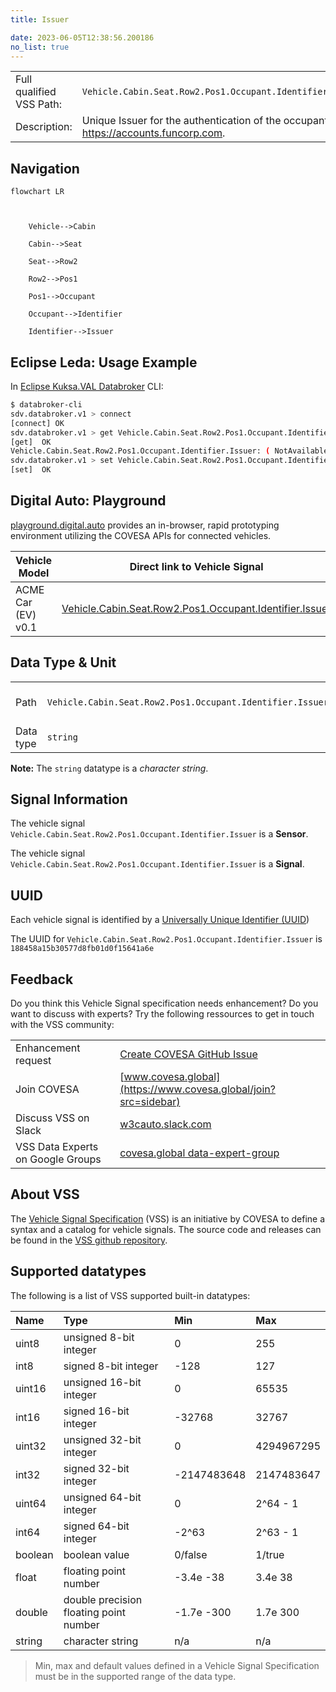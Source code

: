 ```yaml
---
title: Issuer

date: 2023-06-05T12:38:56.200186
no_list: true
---
```



| | |
|---|---|
| Full qualified VSS Path: | `Vehicle.Cabin.Seat.Row2.Pos1.Occupant.Identifier.Issuer` |
| Description: | Unique Issuer for the authentication of the occupant. E.g. https://accounts.funcorp.com. |

## Navigation

```mermaid
flowchart LR



    Vehicle-->Cabin

    Cabin-->Seat

    Seat-->Row2

    Row2-->Pos1

    Pos1-->Occupant

    Occupant-->Identifier

    Identifier-->Issuer

```

## Eclipse Leda: Usage Example

In [Eclipse Kuksa.VAL Databroker](https://github.com/eclipse/kuksa.val/tree/master/kuksa_databroker) CLI:



```bash
$ databroker-cli
sdv.databroker.v1 > connect
[connect] OK
sdv.databroker.v1 > get Vehicle.Cabin.Seat.Row2.Pos1.Occupant.Identifier.Issuer
[get]  OK
Vehicle.Cabin.Seat.Row2.Pos1.Occupant.Identifier.Issuer: ( NotAvailable )
sdv.databroker.v1 > set Vehicle.Cabin.Seat.Row2.Pos1.Occupant.Identifier.Issuer Foo
[set]  OK
```

## Digital Auto: Playground

[playground.digital.auto](http://digital.auto) provides an in-browser, rapid prototyping environment utilizing the COVESA APIs for connected vehicles. 

| Vehicle Model | Direct link to Vehicle Signal |
|---|---|
| ACME Car (EV) v0.1 | [Vehicle.Cabin.Seat.Row2.Pos1.Occupant.Identifier.Issuer](https://digitalauto.netlify.app/model/STLWzk1WyqVVLbfymb4f/cvi/list/Vehicle.Cabin.Seat.Row2.Pos1.Occupant.Identifier.Issuer/) |

## Data Type & Unit

| | | |
|---|---|---|
| Path | `Vehicle.Cabin.Seat.Row2.Pos1.Occupant.Identifier.Issuer` | [VSS: Addressing nodes](https://covesa.github.io/vehicle_signal_specification/rule_set/basics/) |
| Data type | `string` | [VSS: Datatypes](https://covesa.github.io/vehicle_signal_specification/rule_set/data_entry/data_types/) |












**Note:** The `string` datatype is a *character string*.


## Signal Information





The vehicle signal `Vehicle.Cabin.Seat.Row2.Pos1.Occupant.Identifier.Issuer` is a **Sensor**.

The vehicle signal `Vehicle.Cabin.Seat.Row2.Pos1.Occupant.Identifier.Issuer` is a **Signal**.



## UUID

Each vehicle signal is identified by a [Universally Unique Identifier (UUID](https://en.wikipedia.org/wiki/Universally_unique_identifier))

The UUID for `Vehicle.Cabin.Seat.Row2.Pos1.Occupant.Identifier.Issuer` is `188458a15b30577d8fb01d0f15641a6e`


## Feedback

Do you think this Vehicle Signal specification needs enhancement? Do you want to discuss with experts? Try the following ressources to get in touch with the VSS community:

| | |
|---|---|
| Enhancement request | [Create COVESA GitHub Issue](https://github.com/COVESA/vehicle_signal_specification/issues/new?body=Please+describe+your+feedback&title=Signal+feedback+Vehicle.Cabin.Seat.Row2.Pos1.Occupant.Identifier.Issuer) |
| Join COVESA | [www.covesa.global](https://www.covesa.global/join?src=sidebar) |
| Discuss VSS on Slack | [w3cauto.slack.com](http://w3cauto.slack.com/) |
| VSS Data Experts on Google Groups | [covesa.global data-expert-group](https://groups.google.com/a/covesa.global/g/data-expert-group) |

## About VSS

The [Vehicle Signal Specification](https://covesa.github.io/vehicle_signal_specification/) (VSS)
is an initiative by COVESA to define a syntax and a catalog for vehicle signals.
The source code and releases can be found in the [VSS github repository](https://github.com/COVESA/vehicle_signal_specification).

## Supported datatypes

The following is a list of VSS supported built-in datatypes:

Name       | Type                       | Min  | Max
:----------|:---------------------------|:-----|:---
uint8      | unsigned 8-bit integer     | 0    | 255
int8       | signed 8-bit integer       | -128 | 127
uint16     | unsigned 16-bit integer    |  0   | 65535
int16      | signed 16-bit integer      | -32768 | 32767
uint32     | unsigned 32-bit integer    | 0 | 4294967295
int32      | signed 32-bit integer      | -2147483648 | 2147483647
uint64     | unsigned 64-bit integer    | 0    | 2^64 - 1
int64      | signed 64-bit integer      | -2^63 | 2^63 - 1
boolean    | boolean value              | 0/false | 1/true
float      | floating point number      | -3.4e -38 | 3.4e 38
double     | double precision floating point number | -1.7e -300 | 1.7e 300
string     | character string           | n/a  | n/a

> Min, max and default values defined in a Vehicle Signal Specification must be in the supported range of the data type.
